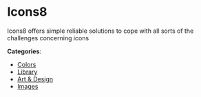 # Icons8


Icons8 offers simple reliable solutions to cope with all sorts of the challenges concerning icons



**Categories**:
- [Colors](https://github.com/apis-list/apis-list#colors)
- [Library](https://github.com/apis-list/apis-list#library)
- [Art & Design](https://github.com/apis-list/apis-list#art-and-design)
- [Images](https://github.com/apis-list/apis-list#images)







